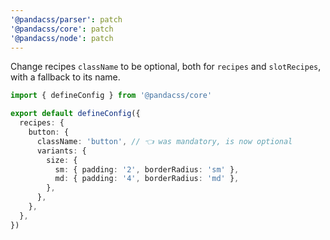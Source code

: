 ```yaml
---
'@pandacss/parser': patch
'@pandacss/core': patch
'@pandacss/node': patch
---
```


Change recipes `className` to be optional, both for `recipes` and `slotRecipes`, with a fallback to its name.

```ts
import { defineConfig } from '@pandacss/core'

export default defineConfig({
  recipes: {
    button: {
      className: 'button', // 👈 was mandatory, is now optional
      variants: {
        size: {
          sm: { padding: '2', borderRadius: 'sm' },
          md: { padding: '4', borderRadius: 'md' },
        },
      },
    },
  },
})
```
